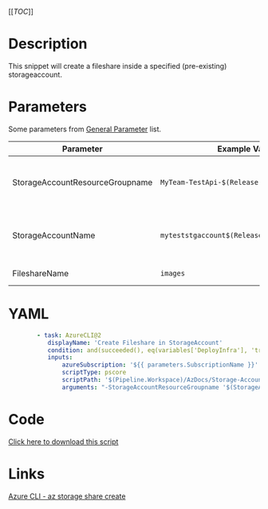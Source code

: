 [[_TOC_]]

# Description

This snippet will create a fileshare inside a specified (pre-existing) storageaccount.

# Parameters

Some parameters from [General Parameter](/Azure/Azure-CLI-Snippets) list.

| Parameter                       | Example Value                                | Description                                           |
| ------------------------------- | -------------------------------------------- | ----------------------------------------------------- |
| StorageAccountResourceGroupname | `MyTeam-TestApi-$(Release.EnvironmentName)`  | The resourcegroup where the storageaccount resides in |
| StorageAccountName              | `myteststgaccount$(Release.EnvironmentName)` | The name of the storageaccount which will be used     |
| FileshareName                   | `images`                                     | The name of the fileshare                             |

# YAML

```yaml
        - task: AzureCLI@2
           displayName: 'Create Fileshare in StorageAccount'
           condition: and(succeeded(), eq(variables['DeployInfra'], 'true'))
           inputs:
               azureSubscription: '${{ parameters.SubscriptionName }}'
               scriptType: pscore
               scriptPath: '$(Pipeline.Workspace)/AzDocs/Storage-Accounts/Create-Fileshare-in-StorageAccount.ps1'
               arguments: "-StorageAccountResourceGroupname '$(StorageAccountResourceGroupname)' -StorageAccountName '$(StorageAccountName)' -FileshareName '$(FileshareName)'"
```

# Code

[Click here to download this script](../../../../src/Storage-Accounts/Create-Fileshare-in-Storageaccount.ps1)

# Links

[Azure CLI - az storage share create](https://docs.microsoft.com/en-us/cli/azure/storage/share?view=azure-cli-latest#az_storage_share_create)
